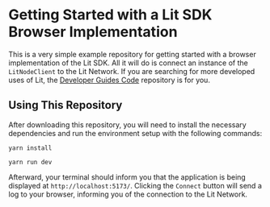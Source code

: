 # Getting Started with a Lit SDK Browser Implementation

This is a very simple example repository for getting started with a browser implementation of the Lit SDK. All it will do is connect an instance of the `LitNodeClient` to the Lit Network. If you are searching for more developed uses of Lit, the [Developer Guides Code](https://github.com/LIT-Protocol/developer-guides-code) repository is for you. 

## Using This Repository

After downloading this repository, you will need to install the necessary dependencies and run the environment setup with the following commands:

```
yarn install
```
```
yarn run dev
```

Afterward, your terminal should inform you that the application is being displayed at `http://localhost:5173/`. Clicking the `Connect` button will send a log to your browser, informing you of the connection to the Lit Network.
